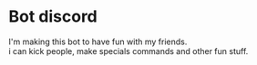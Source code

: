 # Bot discord <br>
I'm making this bot to have fun with my friends. <br>
i can kick people, make specials commands and other fun stuff.
